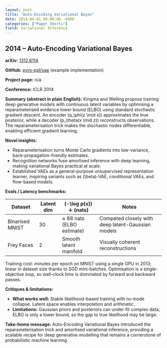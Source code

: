 ```yaml
---
layout: post
title: "Auto-Encoding Variational Bayes"
date: 2014-04-01 00:00:00 -0400
categories: ["Paper Shorts"]
field: Variational Inference
---
```


## 2014 – Auto-Encoding Variational Bayes

**arXiv:** [1312.6114](https://arxiv.org/abs/1312.6114)

**GitHub:** [pyro-ppl/vae](https://github.com/pyro-ppl/vae) (example implementation)

**Project page:** n/a

**Conference:** ICLR 2014

**Summary (abstract in plain English):**
Kingma and Welling propose training deep generative models with continuous latent variables by
optimising a reparameterised evidence lower bound (ELBO) using standard stochastic gradient descent.
An encoder \(q_\phi(z \mid x)\) approximates the true posterior, while a decoder \(p_\theta(x \mid z)\)
reconstructs observations. The reparameterisation trick makes the stochastic nodes differentiable,
enabling efficient gradient learning.

**Novel insights:**
- Reparameterisation turns Monte Carlo gradients into low-variance, back-propagation-friendly estimates.
- Recognition networks fuse amortised inference with deep learning, making variational Bayes practical
  at scale.
- Established VAEs as a general-purpose unsupervised representation learner, inspiring variants such as
  \(\beta\)-VAE, conditional VAEs, and flow-based models.

**Evals / Latency benchmarks:**

| Dataset | Latent dim | \(-\log p(x)\) ↓ (nats) | Notes |
| ------- | ---------- | ---------------------- | ----- |
| Binarised MNIST | 30 | ≈ 88 nats (ELBO estimate) | Competed closely with deep latent-Gaussian models |
| Frey Faces | 2 | Smooth latent manifold | Visually coherent reconstructions |

Training cost: minutes per epoch on MNIST using a single GPU in 2013; linear in dataset size thanks to
SGD mini-batches. Optimisation is a single-objective loop, so wall-clock time is dominated by forward
and backward passes.

**Critiques & limitations:**
- **What works well:** Stable likelihood-based training with no mode collapse. Latent space enables
  interpolation and arithmetic.
- **Limitations:** Gaussian priors and posteriors can under-fit complex data; ELBO is only a lower bound,
  so the gap to true likelihood may be large.

**Take-home message:**
Auto-Encoding Variational Bayes introduced the reparameterisation trick and amortised variational
inference, providing a scalable recipe for deep generative modelling that remains a cornerstone of
probabilistic machine learning.
